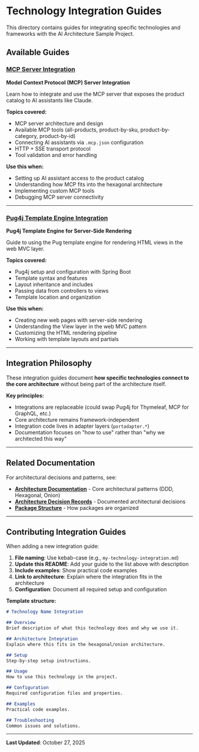 # Technology Integration Guides

This directory contains guides for integrating specific technologies and frameworks with the AI Architecture Sample Project.

## Available Guides

### [MCP Server Integration](./mcp-server-integration.md)
**Model Context Protocol (MCP) Server Integration**

Learn how to integrate and use the MCP server that exposes the product catalog to AI assistants like Claude.

**Topics covered:**
- MCP server architecture and design
- Available MCP tools (all-products, product-by-sku, product-by-category, product-by-id)
- Connecting AI assistants via `.mcp.json` configuration
- HTTP + SSE transport protocol
- Tool validation and error handling

**Use this when:**
- Setting up AI assistant access to the product catalog
- Understanding how MCP fits into the hexagonal architecture
- Implementing custom MCP tools
- Debugging MCP server connectivity

---

### [Pug4j Template Engine Integration](./pug4j-integration.md)
**Pug4j Template Engine for Server-Side Rendering**

Guide to using the Pug template engine for rendering HTML views in the web MVC layer.

**Topics covered:**
- Pug4j setup and configuration with Spring Boot
- Template syntax and features
- Layout inheritance and includes
- Passing data from controllers to views
- Template location and organization

**Use this when:**
- Creating new web pages with server-side rendering
- Understanding the View layer in the web MVC pattern
- Customizing the HTML rendering pipeline
- Working with template layouts and partials

---

## Integration Philosophy

These integration guides document **how specific technologies connect to the core architecture** without being part of the architecture itself.

**Key principles:**
- Integrations are replaceable (could swap Pug4j for Thymeleaf, MCP for GraphQL, etc.)
- Core architecture remains framework-independent
- Integration code lives in adapter layers (`portadapter.*`)
- Documentation focuses on "how to use" rather than "why we architected this way"

---

## Related Documentation

For architectural decisions and patterns, see:
- **[Architecture Documentation](../architecture/)** - Core architectural patterns (DDD, Hexagonal, Onion)
- **[Architecture Decision Records](../architecture/adr/)** - Documented architectural decisions
- **[Package Structure](../architecture/package-structure.md)** - How packages are organized

---

## Contributing Integration Guides

When adding a new integration guide:

1. **File naming**: Use kebab-case (e.g., `my-technology-integration.md`)
2. **Update this README**: Add your guide to the list above with description
3. **Include examples**: Show practical code examples
4. **Link to architecture**: Explain where the integration fits in the architecture
5. **Configuration**: Document all required setup and configuration

**Template structure:**
```markdown
# Technology Name Integration

## Overview
Brief description of what this technology does and why we use it.

## Architecture Integration
Explain where this fits in the hexagonal/onion architecture.

## Setup
Step-by-step setup instructions.

## Usage
How to use this technology in the project.

## Configuration
Required configuration files and properties.

## Examples
Practical code examples.

## Troubleshooting
Common issues and solutions.
```

---

**Last Updated**: October 27, 2025